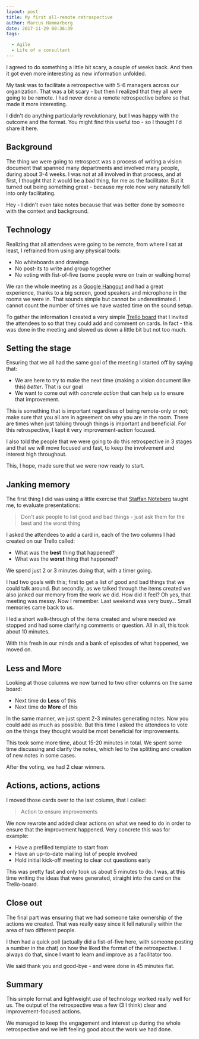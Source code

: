 ```yaml
---
layout: post
title: My first all-remote retrospective
author: Marcus Hammarberg
date: 2017-11-29 00:36:39
tags:

  - Agile
  - Life of a consultant
---
```


I agreed to do something a little bit scary, a couple of weeks back. And then it got even more interesting as new information unfolded.

My task was to facilitate a retrospective with 5-6 managers across our organization. That was a bit scary - but then I realized that they all were going to be remote. I had never done a remote retrospective before so that made it more interesting.

I didn't do anything particularly revolutionary, but I was happy with the outcome and the format. You might find this useful too - so I thought I'd share it here.

<!-- excerpt-end -->

## Background

The thing we were going to retrospect was a process of writing a vision document that spanned many departments and involved many people, during about 3-4 weeks. I was not at all involved in that process, and at first, I thought that it would be a bad thing, for me as the facilitator. But it turned out being something great - because my role now very naturally fell into only facilitating.

Hey - I didn't even take notes because that was better done by someone with the context and background.

## Technology

Realizing that all attendees were going to be remote, from where I sat at least, I refrained from using any physical tools:

* No whiteboards and drawings
* No post-its to write and group together
* No voting with fist-of-five (some people were on train or walking home)

We ran the whole meeting as a [Google Hangout](https://hangouts.google.com/) and had a great experience, thanks to a big screen, good speakers and microphone in the rooms we were in. That sounds simple but cannot be underestimated. I cannot count the number of times we have wasted time on the sound setup.

To gather the information I created a very simple [Trello board](http://www.trello.com) that I invited the attendees to so that they could add and comment on cards. In fact - this was done in the meeting and slowed us down a little bit but not too much.

## Setting the stage

Ensuring that we all had the same goal of the meeting I started off by saying that:

* We are here to try to make the next time (making a vision document like this) *better*. That is our goal
* We want to come out with *concrete action* that can help us to ensure that improvement.

This is something that is important regardless of being remote-only or not; make sure that you all are in agreement on why you are in the room. There are times when just talking through things is important and beneficial. For this retrospective, I kept it very improvement-action focused.

I also told the people that we were going to do this retrospective in 3 stages and that we will move focused and fast, to keep the involvement and interest high throughout.

This, I hope, made sure that we were now ready to start.

## Janking memory

The first thing I did was using a little exercise that [Staffan Nöteberg](https://twitter.com/staffannoteberg) taught me, to evaluate presentations:

> Don't ask people to list good and bad things - just ask them for the best and the worst thing

I asked the attendees to add a card in, each of the two columns I had created on our Trello called:

* What was the **best** thing that happened?
* What was the **worst** thing that happened?

We spend just 2 or 3 minutes doing that, with a timer going.

I had two goals with this; first to get a list of good and bad things that we could talk around. But secondly, as we talked through the items created we also janked our memory from the work we did. How did it feel? Oh yes, that meeting was messy. Now I remember. Last weekend was very busy… Small memories came back to us.

I led a short walk-through of the items created and where needed we stopped and had some clarifying comments or question. All in all, this took about 10 minutes.

With this fresh in our minds and a bank of episodes of what happened, we moved on.

## Less and More

Looking at those columns we now turned to two other columns on the same board:

* Next time do **Less** of this
* Next time do **More** of this

In the same manner, we just spent 2-3 minutes generating notes. Now you could add as much as possible. But this time I asked the attendees to vote on the things they thought would be most beneficial for improvements.

This took some more time, about 15-20 minutes in total. We spent some time discussing and clarify the notes, which led to the splitting and creation of new notes in some cases.

After the voting, we had 2 clear winners.

## Actions, actions, actions

I moved those cards over to the last column, that I called:

> Action to ensure improvements

We now rewrote and added clear actions on what we need to do in order to ensure that the improvement happened. Very concrete this was for example:

* Have a prefilled template to start from
* Have an up-to-date mailing list of people involved
* Hold initial kick-off meeting to clear out questions early

This was pretty fast and only took us about 5 minutes to do. I was, at this time writing the ideas that were generated, straight into the card on the Trello-board.

## Close out

The final part was ensuring that we had someone take ownership of the actions we created. That was really easy since it fell naturally within the area of two different people.

I then had a quick poll (actually did a fist-of-five here, with someone posting a number in the chat) on how the liked the format of the retrospective. I always do that, since I want to learn and improve as a facilitator too.

We said thank you and good-bye - and were done in 45 minutes flat.

## Summary

This simple format and lightweight use of technology worked really well for us. The output of the retrospective was a few (3 I think) clear and improvement-focused actions.

We managed to keep the engagement and interest up during the whole retrospective and we left feeling good about the work we had done.